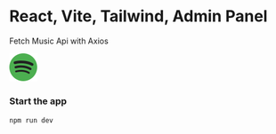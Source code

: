 <h1>React, Vite, Tailwind, Admin Panel</h1>

<p>Fetch Music Api with Axios</p>

![Demo App](/spotify-clone/src/assets/spotify_logo.png)

### Start the app

```shell
npm run dev
```

